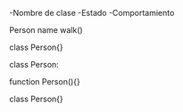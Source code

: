 <!-- UML -->

-Nombre de clase
-Estado
-Comportamiento

<!-- Objeto Persona -->

Person
name
walk()

<!-- Objetos en lenguajes de programacion -->

<!-- Java -->

class Person{}

<!-- Python -->

class Person:

<!-- JavaScript -->

function Person(){}

<!-- PHP -->

class Person{}
